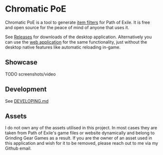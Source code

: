 # Chromatic PoE

Chromatic PoE is a tool to generate [item filters](https://www.pathofexile.com/item-filter/about) for Path of Exile. It is free and open source for the peace of mind of anyone that uses it.

See [Releases](https://github.com/jchantrell/chromatic-poe/releases) for downloads of the desktop application. Alternatively you can use the [web application](https://jchantrell.github.io/chromatic-poe/) for the same functionality, just without the desktop native features like automatic reloading in-game.

## Showcase

TODO screenshots/video

## Development

See [DEVELOPING.md](./DEVELOPING.md)

## Assets
I do not own any of the assets utilised in this project. In most cases they are taken from Path of Exile's game files or website dynamically and belong to Grinding Gear Games as a result. If you are the owner of an asset used in this application and wish for it to be removed, please reach out to me via my Github email.
